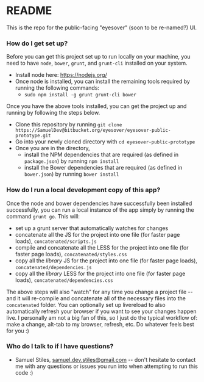 # README #

This is the repo for the public-facing "eyesover" (soon to be re-named?) UI.


### How do I get set up? ###

Before you can get this project set up to run locally on your machine, you need to have `node`, `bower`, `grunt`, and `grunt-cli` installed on your system.

* Install node here: https://nodejs.org/
* Once node is installed, you can install the remaining tools required by running the following commands:
  * `sudo npm install -g grunt grunt-cli bower`

Once you have the above tools installed, you can get the project up and running by following the steps below.

* Clone this repository by running `git clone https://SamuelDev@bitbucket.org/eyesover/eyesover-public-prototype.git`
* Go into your newly cloned directory with `cd eyesover-public-prototype`
* Once you are in the directory,
  * install the NPM dependencies that are required (as defined in `package.json`) by running `npm install`
  * install the Bower dependencies that are required (as defined in `bower.json`) by running `bower install`


### How do I run a local development copy of this app? ###

Once the node and bower dependencies have successfully been installed successfully, you can run a local instance of the app simply by running the command `grunt go`. This will:

* set up a grunt server that automatically watches for changes
* concatenate all the JS for the project into one file (for faster page loads), `concatenated/scripts.js`
* compile and concatenate all the LESS for the project into one file (for faster page loads), `concatenated/styles.css`
* copy all the *library* JS for the project into one file (for faster page loads), `concatenated/dependencies.js`
* copy all the *library* LESS for the project into one file (for faster page loads), `concatenated/dependencies.css`

The above steps will also "watch" for any time you change a project file -- and it will re-compile and concatenate all of the necessary files into the `concatenated` folder. You can optionally set up livereload to also automatically refresh your browser if you want to see your changes happen live. I personally am not a big fan of this, so I just do the typical workflow of: make a change, alt-tab to my browser, refresh, etc. Do whatever feels best for you :)

### Who do I talk to if I have questions? ###

* Samuel Stiles, samuel.dev.stiles@gmail.com -- don't hesitate to contact me with any questions or issues you run into when attempting to run this code :)